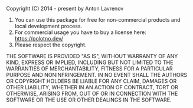 Copyright (C) 2014 - present by Anton Lavrenov

1. You can use this package for free for non-commercial products and local development process.
2. For commercial usage you have to buy a license here: https://polotno.dev/
3. Please respect the copyright.

THE SOFTWARE IS PROVIDED "AS IS", WITHOUT WARRANTY OF ANY KIND, EXPRESS OR
IMPLIED, INCLUDING BUT NOT LIMITED TO THE WARRANTIES OF MERCHANTABILITY,
FITNESS FOR A PARTICULAR PURPOSE AND NONINFRINGEMENT. IN NO EVENT SHALL THE
AUTHORS OR COPYRIGHT HOLDERS BE LIABLE FOR ANY CLAIM, DAMAGES OR OTHER
LIABILITY, WHETHER IN AN ACTION OF CONTRACT, TORT OR OTHERWISE, ARISING FROM,
OUT OF OR IN CONNECTION WITH THE SOFTWARE OR THE USE OR OTHER DEALINGS IN THE
SOFTWARE.
